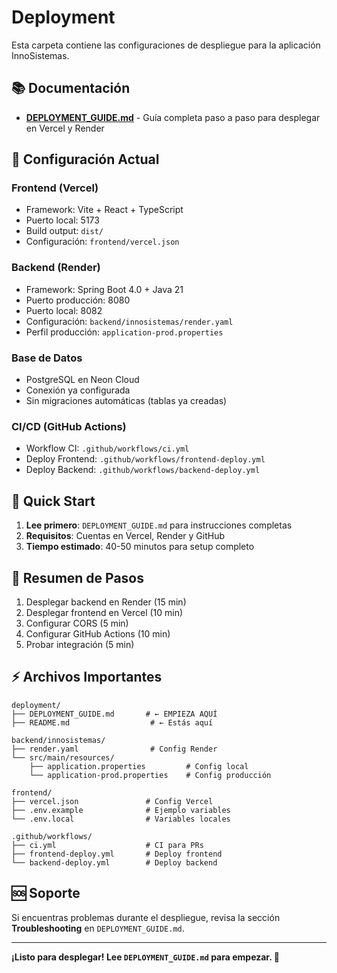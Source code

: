 # Deployment

Esta carpeta contiene las configuraciones de despliegue para la aplicación InnoSistemas.

## 📚 Documentación

- **[DEPLOYMENT_GUIDE.md](./DEPLOYMENT_GUIDE.md)** - Guía completa paso a paso para desplegar en Vercel y Render

## 🎯 Configuración Actual

### Frontend (Vercel)
- Framework: Vite + React + TypeScript
- Puerto local: 5173
- Build output: `dist/`
- Configuración: `frontend/vercel.json`

### Backend (Render)
- Framework: Spring Boot 4.0 + Java 21
- Puerto producción: 8080
- Puerto local: 8082
- Configuración: `backend/innosistemas/render.yaml`
- Perfil producción: `application-prod.properties`

### Base de Datos
- PostgreSQL en Neon Cloud
- Conexión ya configurada
- Sin migraciones automáticas (tablas ya creadas)

### CI/CD (GitHub Actions)
- Workflow CI: `.github/workflows/ci.yml`
- Deploy Frontend: `.github/workflows/frontend-deploy.yml`
- Deploy Backend: `.github/workflows/backend-deploy.yml`

## 🚀 Quick Start

1. **Lee primero**: `DEPLOYMENT_GUIDE.md` para instrucciones completas
2. **Requisitos**: Cuentas en Vercel, Render y GitHub
3. **Tiempo estimado**: 40-50 minutos para setup completo

## 📝 Resumen de Pasos

1. Desplegar backend en Render (15 min)
2. Desplegar frontend en Vercel (10 min)
3. Configurar CORS (5 min)
4. Configurar GitHub Actions (10 min)
5. Probar integración (5 min)

## ⚡ Archivos Importantes

```
deployment/
├── DEPLOYMENT_GUIDE.md       # ← EMPIEZA AQUÍ
├── README.md                  # ← Estás aquí

backend/innosistemas/
├── render.yaml                # Config Render
└── src/main/resources/
    ├── application.properties         # Config local
    └── application-prod.properties    # Config producción

frontend/
├── vercel.json               # Config Vercel
├── .env.example              # Ejemplo variables
└── .env.local                # Variables locales

.github/workflows/
├── ci.yml                    # CI para PRs
├── frontend-deploy.yml       # Deploy frontend
└── backend-deploy.yml        # Deploy backend
```

## 🆘 Soporte

Si encuentras problemas durante el despliegue, revisa la sección **Troubleshooting** en `DEPLOYMENT_GUIDE.md`.

---

**¡Listo para desplegar! Lee `DEPLOYMENT_GUIDE.md` para empezar. 🚀**
